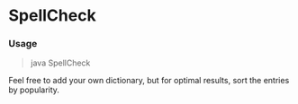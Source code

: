 # SpellCheck

### Usage

 > java SpellCheck

Feel free to add your own dictionary, but for optimal results, sort the entries by popularity.
